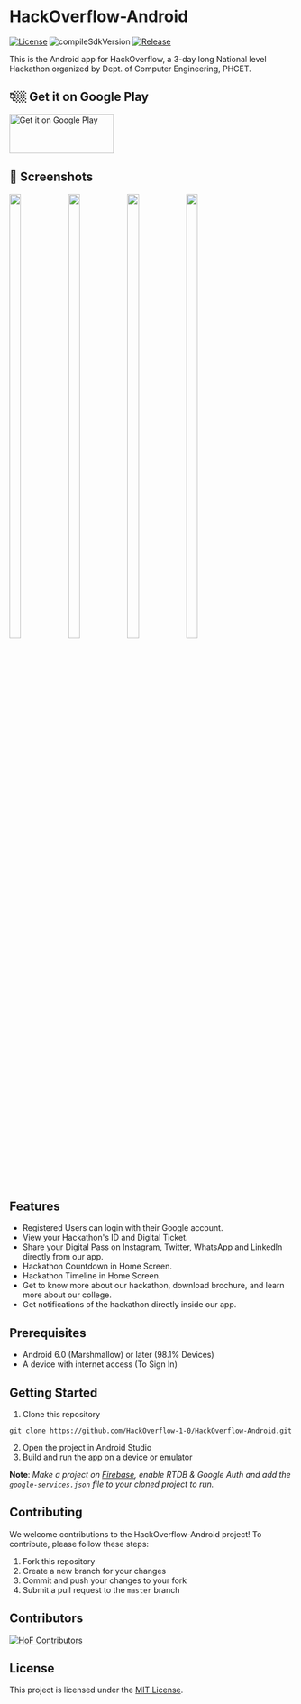 # HackOverflow-Android
<p align="left">
  <a href="https://github.com/HackOverflow-1-0/HackOverflow-Android/blob/master/LICENSE"><img alt="License" src="https://img.shields.io/github/license/HackOverflow-1-0/HackOverflow-Android?style=flat-square"/></a>
  <a><img alt="compileSdkVersion" src="https://img.shields.io/badge/compileSdkVersion-33-green.svg?style=flat-square"/></a>
  <a href="https://github.com/HackOverflow-1-0/HackOverflow-Android/releases"><img alt="Release" src="https://img.shields.io/github/release/HackOverflow-1-0/HackOverflow-Android.svg?style=flat-square"/></a>
</p>
<!---[![GitHub license](https://img.shields.io/github/license/HackOverflow-1-0/HackOverflow-Android?style=flat-square)](https://github.com/HackOverflow-1-0/HackOverflow-Android/blob/master/LICENSE)
![compileSdkVersion 33](https://img.shields.io/badge/compileSdkVersion-33-green.svg?style=flat-square)
[![GitHub release](https://img.shields.io/github/release/HackOverflow-1-0/HackOverflow-Android.svg?style=flat-square)](https://github.com/HackOverflow-1-0/HackOverflow-Android/releases)
[![GitHub last commit](https://img.shields.io/github/last-commit/HackOverflow-1-0/HackOverflow-Android.svg?style=flat-square)](https://github.com/HackOverflow-1-0/HackOverflow-Android/commits/master)--->

This is the Android app for HackOverflow, a 3-day long National level Hackathon organized by Dept. of Computer Engineering, PHCET. 

## 👇🏼 Get it on Google Play
<a href='https://phcet.tech/app'><img alt='Get it on Google Play' src='https://play.google.com/intl/en_us/badges/static/images/badges/en_badge_web_generic.png' width='185' height='70'/></a>


## 📸 Screenshots 
<p lign="center">
  <img src="https://firebasestorage.googleapis.com/v0/b/hackoverflow1-0.appspot.com/o/githubReadmePics%2Fhome.png?alt=media&token=1d99bb25-9325-4f47-9258-b89bcd26c778" width="20%" height="45%"/>
  <img src="https://firebasestorage.googleapis.com/v0/b/hackoverflow1-0.appspot.com/o/githubReadmePics%2Fticket.png?alt=media&token=bca0b819-aae3-45c7-98c8-dd8f43f2da95" width="20%" height="45%"/>
  <img src="https://firebasestorage.googleapis.com/v0/b/hackoverflow1-0.appspot.com/o/githubReadmePics%2Fabout.png?alt=media&token=e998f749-4043-432d-9f97-411b38c63a9a" width="20%" height="45%"/>
  <img src="https://firebasestorage.googleapis.com/v0/b/hackoverflow1-0.appspot.com/o/githubReadmePics%2Fprofile.png?alt=media&token=e57cfbdd-5344-4b55-87f1-d17975fdc69d" width="20%" height="45%"/>
</p>

## Features 

- Registered Users can login with their Google account.
- View your Hackathon's ID and Digital Ticket.
- Share your Digital Pass on Instagram, Twitter, WhatsApp and LinkedIn directly from our app.
- Hackathon Countdown in Home Screen.
- Hackathon Timeline in Home Screen.
- Get to know more about our hackathon, download brochure, and learn more about our college.
- Get notifications of the hackathon directly inside our app.

## Prerequisites

- Android 6.0 (Marshmallow) or later (98.1%	Devices)
- A device with internet access (To Sign In)

## Getting Started

1. Clone this repository
```git
git clone https://github.com/HackOverflow-1-0/HackOverflow-Android.git
```
2. Open the project in Android Studio
3. Build and run the app on a device or emulator

**Note**: *Make a project on [Firebase](https://firebase.google.com/), enable RTDB & Google Auth and add the `google-services.json` file to your cloned project to run.*

## Contributing

We welcome contributions to the HackOverflow-Android project! To contribute, please follow these steps:

1. Fork this repository
2. Create a new branch for your changes
3. Commit and push your changes to your fork
4. Submit a pull request to the `master` branch

## Contributors
[![HoF Contributors](https://contrib.rocks/image?repo=HackOverflow-1-0/HackOverflow-Android)](https://github.com/HackOverflow-1-0/HackOverflow-Android/graphs/contributors)

## License

This project is licensed under the [MIT License](https://github.com/HackOverflow-1-0/HackOverflow-Android/blob/master/LICENSE).
